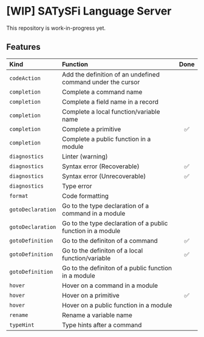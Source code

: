 # [WIP] SATySFi Language Server

This repository is work-in-progress yet.

## Features

|Kind             |Function                                                   |Done|
|:----------------|:----------------------------------------------------------|:--:|
|`codeAction`     |Add the definition of an undefined command under the cursor|    |
|`completion`     |Complete a command name                                    |    |
|`completion`     |Complete a field name in a record                          |    |
|`completion`     |Complete a local function/variable name                    |    |
|`completion`     |Complete a primitive                                       |✅  |
|`completion`     |Complete a public function in a module                     |    |
|`diagnostics`    |Linter (warning)                                           |    |
|`diagnostics`    |Syntax error (Recoverable)                                 |✅  |
|`diagnostics`    |Syntax error (Unrecoverable)                               |✅  |
|`diagnostics`    |Type error                                                 |    |
|`format`         |Code formatting                                            |    |
|`gotoDeclaration`|Go to the type declaration of a command in a module        |    |
|`gotoDeclaration`|Go to the type declaration of a public function in a module|    |
|`gotoDefinition` |Go to the definiton of a command                           |✅  |
|`gotoDefinition` |Go to the definiton of a local function/variable           |✅  |
|`gotoDefinition` |Go to the definiton of a public function in a module       |    |
|`hover`          |Hover on a command in a module                             |    |
|`hover`          |Hover on a primitive                                       |✅  |
|`hover`          |Hover on a public function in a module                     |    |
|`rename`         |Rename a variable name                                     |    |
|`typeHint`       |Type hints after a command                                 |    |
